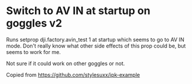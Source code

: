 # Switch to AV IN at startup on goggles v2
Runs setprop dji.factory.avin_test 1 at startup which seems to go to AV IN mode.
Don't really know what other side effects of this prop could be, but seems to work for me.

Not sure if it could work on other goggles or not.


Copied from https://github.com/stylesuxx/ipk-example